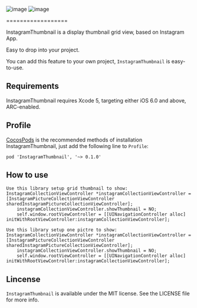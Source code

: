 ![image](https://github.com/JackTeam/InstagramThumbnail/raw/master/Screenshots/InstagramThumbnailGrid.gif)
![image](https://github.com/JackTeam/InstagramThumbnail/raw/master/Screenshots/InstagramThumbnailOnePicture.gif)

==================

InstagramThumbnail is a display thumbnail grid view, based on Instagram App.


Easy to drop into your project.      

You can add this feature to your own project, `InstagramThumbnail` is easy-to-use.        

## Requirements ##

InstagramThumbnail requires Xcode 5, targeting either iOS 6.0 and above, ARC-enabled.      

## Profile

[CocosPods](http://cocosPods.org) is the recommended methods of installation InstagramThumbnail, just add the following line to `Profile`:

```
pod 'InstagramThumbnail', '~> 0.1.0'
```

## How to use ##
```objc
Use this library setup grid thumbnail to show:
InstagramCollectionViewController *instagramCollectionViewController = [InstagramPictureCollectionViewController sharedInstagramPictureCollectionViewController];
    instagramCollectionViewController.showThumbnail = NO;
    self.window.rootViewController = [[UINavigationController alloc] initWithRootViewController:instagramCollectionViewController];

Use this library setup one pictre to show:
InstagramCollectionViewController *instagramCollectionViewController = [InstagramPictureCollectionViewController sharedInstagramPictureCollectionViewController];
    instagramCollectionViewController.showThumbnail = NO;
    self.window.rootViewController = [[UINavigationController alloc] initWithRootViewController:instagramCollectionViewController];

```
## Lincense ##

`InstagramThumbnail` is available under the MIT license. See the LICENSE file for more info.
